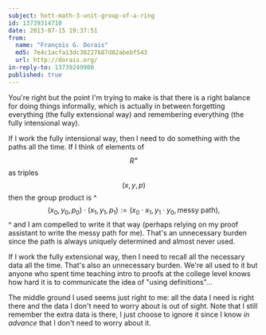 ```yaml
---
subject: hott-math-3-unit-group-of-a-ring
id: 13739314710
date: 2013-07-15 19:37:51
from:
  name: "François G. Dorais"
  md5: 7e4c1acfa13dc30227687d82abebf543
  url: http://dorais.org/
in-reply-to: 13739249900
published: true
---
```

You're right but the point I'm trying to make is that there is a right balance for doing things informally, which is actually in between forgetting everything (the fully extensional way) and remembering everything (the fully intensional way). 

If I work the fully intensional way, then I need to do something with the paths all the time. If I think of elements of $$R^\times$$ as triples $$(x,y,p)$$ then the group product is 
^
$$(x_0,y_0,p_0)\cdot(x_1,y_1,p_1) := (x_0 \cdot x_1,y_1 \cdot y_0,\text{messy path}),$$
^
 and I am compelled to write it that way (perhaps relying on my proof assistant to write the messy path for me). That's an unnecessary burden since the path is always uniquely determined and almost never used. 

If I work the fully extensional way, then I need to recall all the necessary data all the time. That's also an unnecessary burden. We're all used to it but anyone who spent time teaching intro to proofs at the college level knows how hard it is to communicate the idea of "using definitions"... 

The middle ground I used seems just right to me: all the data I need is right there and the data I don't need to worry about is out of sight. Note that I still remember the extra data is there, I just choose to ignore it since I know _in advance_ that I don't need to worry about it.
